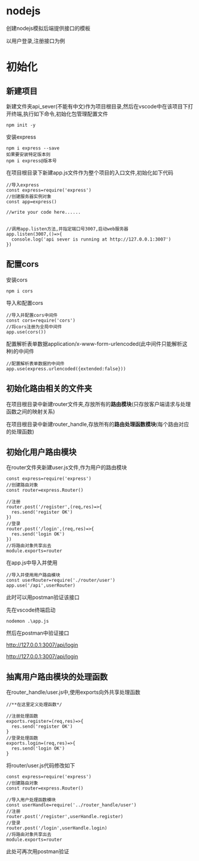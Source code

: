 # nodejs
创建nodejs模拟后端提供接口的模板

以用户登录,注册接口为例

# 初始化

## 新建项目

新建文件夹api_sever(不能有中文)作为项目根目录,然后在vscode中在该项目下打开终端,执行如下命令,初始化包管理配置文件

```
npm init -y
```

安装express

```
npm i express --save
如果要安装特定版本则
npm i express@版本号
```

在项目根目录下新建app.js文件作为整个项目的入口文件,初始化如下代码

```
//导入express
const express=require('express')
//创建服务器实例对象
const app=express()

//write your code here......


//调用app.listen方法,并指定端口号3007,启动web服务器
app.listen(3007,()=>{
  console.log('api sever is running at http://127.0.0.1:3007')
})
```

## 配置cors

安装cors

```
npm i cors
```

导入和配置cors

```
//导入并配置cors中间件
const cors=require('cors')
//将cors注册为全局中间件
app.use(cors())
```

配置解析表单数据application/x-www-form-urlencoded(此中间件只能解析这种)的中间件

```
//配置解析表单数据的中间件
app.use(express.urlencoded({extended:false}))
```

## 初始化路由相关的文件夹

在项目根目录中新建router文件夹,存放所有的**路由模块**(只存放客户端请求与处理函数之间的映射关系)

在项目根目录中新建router_handle,存放所有的**路由处理函数模块**(每个路由对应的处理函数)

## 初始化用户路由模块

在router文件夹新建user.js文件,作为用户的路由模块

```
const express=require('express')
//创建路由对象
const router=express.Router()

//注册
router.post('/register',(req,res)=>{
  res.send('register OK')
})
//登录
router.post('/login',(req,res)=>{
  res.send('login OK')
})
//将路由对象共享出去
module.exports=router
```

在app.js中导入并使用

```
//导入并使用用户路由模块
const userRouter=require('./router/user')
app.use('/api',userRouter)

```

此时可以用postman验证该接口

先在vscode终端启动

```
nodemon .\app.js
```

然后在postman中验证接口

http://127.0.0.1:3007/api/login

http://127.0.0.1:3007/api/login

## 抽离用户路由模块的处理函数

在router_handle/user.js中,使用exports向外共享处理函数

```
//**在这里定义处理函数*/

//注册处理函数
exports.register=(req,res)=>{
  res.send('register OK')
}
//登录处理函数
exports.login=(req,res)=>{
  res.send('login OK')
}
```

将router/user.js代码修改如下

```
const express=require('express')
//创建路由对象
const router=express.Router()

//导入用户处理函数模块
const userHandle=require('../router_handle/user')
//注册
router.post('/register',userHandle.register)
//登录
router.post('/login',userHandle.login)
//将路由对象共享出去
module.exports=router
```

此处可再次用postman验证
